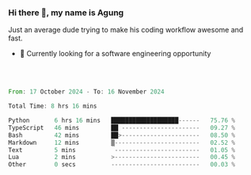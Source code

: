 ### Hi there 👋, my name is Agung
Just an average dude trying to make his coding workflow awesome and fast.

<!--
**agungfir98/agungfir98** is a ✨ _special_ ✨ repository because its `README.md` (this file) appears on your GitHub profile.
-->

- 🔭 Currently looking for a software engineering opportunity
<br/>
<br/>
<!--START_SECTION:waka-->

```rust
From: 17 October 2024 - To: 16 November 2024

Total Time: 8 hrs 16 mins

Python       6 hrs 16 mins   ███████████████████------   75.76 %
TypeScript   46 mins         ██ ----------------------   09.27 %
Bash         42 mins         ██>----------------------   08.50 %
Markdown     12 mins         ▒------------------------   02.52 %
Text         5 mins           ------------------------   01.05 %
Lua          2 mins          >------------------------   00.45 %
Other        0 secs          -------------------------   00.03 %
```

<!--END_SECTION:waka-->
